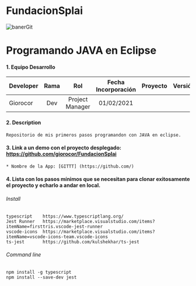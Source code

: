 # FundacionSplai

![banerGit](https://user-images.githubusercontent.com/71090798/108059654-7fe6c900-705e-11eb-8d9e-56e304fad354.jpg)

# Programando JAVA en Eclipse

#### 1. Equipo Desarrollo 

| Developer | Rama | Rol | Fecha Incorporación | Proyecto | Versión |
| --- | :---:  | :---:  | :---:  | :---: | :---:  |
| Giorocor |Dev | Project Manager | 01/02/2021 |   |   |


#### 2. Description
```
Repositorio de mis primeros pasos programandon con JAVA en eclipse.
```

#### 3. Link a un demo con el proyecto desplegado: https://github.com/giorocor/FundacionSplai

```
* Nombre de la App: [GITTT] (https://github.com/)
```
#### 4. Lista con los pasos mínimos que se necesitan para clonar exitosamente el proyecto y echarlo a andar en local.

###### Install
```
typescript    https://www.typescriptlang.org/
Jest Runner   https://marketplace.visualstudio.com/items?itemName=firsttris.vscode-jest-runner
vscode-icons  https://marketplace.visualstudio.com/items?itemName=vscode-icons-team.vscode-icons
ts-jest       https://github.com/kulshekhar/ts-jest 
```
###### Command line 
```
npm install -g typescript
npm install --save-dev jest
